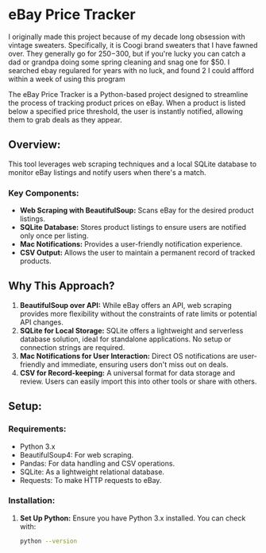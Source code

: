 # eBay Price Tracker

I originally made this project because of my decade long obsession with vintage sweaters. Specifically, it is Coogi brand sweaters that I have fawned over. They generally go for $250-$300, but if you're lucky you can catch a dad or grandpa doing some spring cleaning and snag one for $50. I searched ebay regulared for years with no luck, and found 2 I could affford within a week of using this program

The eBay Price Tracker is a Python-based project designed to streamline the process of tracking product prices on eBay. When a product is listed below a specified price threshold, the user is instantly notified, allowing them to grab deals as they appear.

## Overview:

This tool leverages web scraping techniques and a local SQLite database to monitor eBay listings and notify users when there's a match.

### Key Components:

- **Web Scraping with BeautifulSoup:** Scans eBay for the desired product listings.
- **SQLite Database:** Stores product listings to ensure users are notified only once per listing.
- **Mac Notifications:** Provides a user-friendly notification experience.
- **CSV Output:** Allows the user to maintain a permanent record of tracked products.

## Why This Approach?

1. **BeautifulSoup over API:** While eBay offers an API, web scraping provides more flexibility without the constraints of rate limits or potential API changes.
2. **SQLite for Local Storage:** SQLite offers a lightweight and serverless database solution, ideal for standalone applications. No setup or connection strings are required.
3. **Mac Notifications for User Interaction:** Direct OS notifications are user-friendly and immediate, ensuring users don't miss out on deals.
4. **CSV for Record-keeping:** A universal format for data storage and review. Users can easily import this into other tools or share with others.

## Setup:

### Requirements:

- Python 3.x
- BeautifulSoup4: For web scraping.
- Pandas: For data handling and CSV operations.
- SQLite: As a lightweight relational database.
- Requests: To make HTTP requests to eBay.

### Installation:

1. **Set Up Python:**
   Ensure you have Python 3.x installed. You can check with:
   ```bash
   python --version


